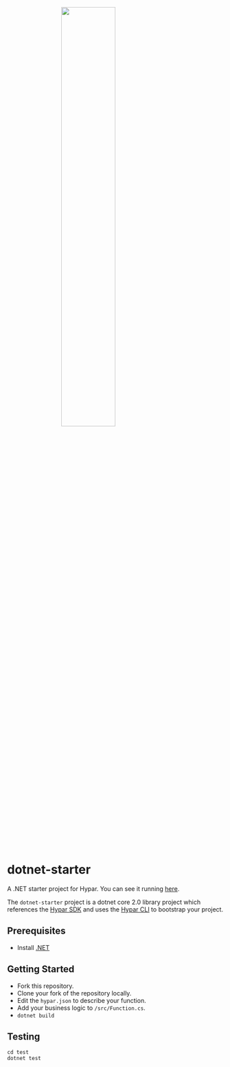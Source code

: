 <img src="https://github.com/hypar-io/sdk/blob/master/hypar_logo.svg" width="300px" style="display: block;margin-left: auto;margin-right: auto;width: 50%;">

# dotnet-starter
A .NET starter project for Hypar. You can see it running [here](https://explore.hypar.io/functions/hypar-dotnet-starter).

The `dotnet-starter` project is a dotnet core 2.0 library project which references the [Hypar SDK](https://github.com/hypar-io/sdk) and uses the [Hypar CLI](https://github.com/hypar-io/sdk/tree/master/src/cli) to bootstrap your project.

## Prerequisites
- Install [.NET](https://www.microsoft.com/net/)

## Getting Started
- Fork this repository.
- Clone your fork of the repository locally.
- Edit the `hypar.json` to describe your function.
- Add your business logic to `/src/Function.cs`.
- `dotnet build`

## Testing
```
cd test
dotnet test
```
